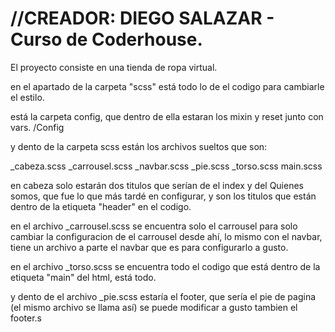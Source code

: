# //CREADOR: DIEGO SALAZAR - Curso de Coderhouse.


El proyecto consiste en una tienda de ropa virtual.

en el apartado de la carpeta "scss" está todo lo de el codigo para cambiarle el estilo. 

está la carpeta config, que dentro de ella estaran los mixin y reset junto con vars.
/Config

 y dento de la carpeta scss están los archivos sueltos que son:

_cabeza.scss
_carrousel.scss
_navbar.scss
_pie.scss
_torso.scss
main.scss

en cabeza solo estarán dos titulos que serían de el index y del Quienes somos, que fue lo que más tardé en configurar, y son los titulos que están dentro de la etiqueta "header" en el codigo.

en el archivo _carrousel.scss se encuentra solo el carrousel para solo cambiar la configuracion de el carrousel desde ahí, lo mismo con el navbar, tiene un archivo a parte el navbar que es para configurarlo a gusto.

en el archivo _torso.scss se encuentra todo el codigo que está dentro de la etiqueta "main" del html, está todo.

y dento de el archivo _pie.scss estaría el footer, que sería el pie de pagina (el mismo archivo se llama así) se puede modificar a gusto tambien el footer.s